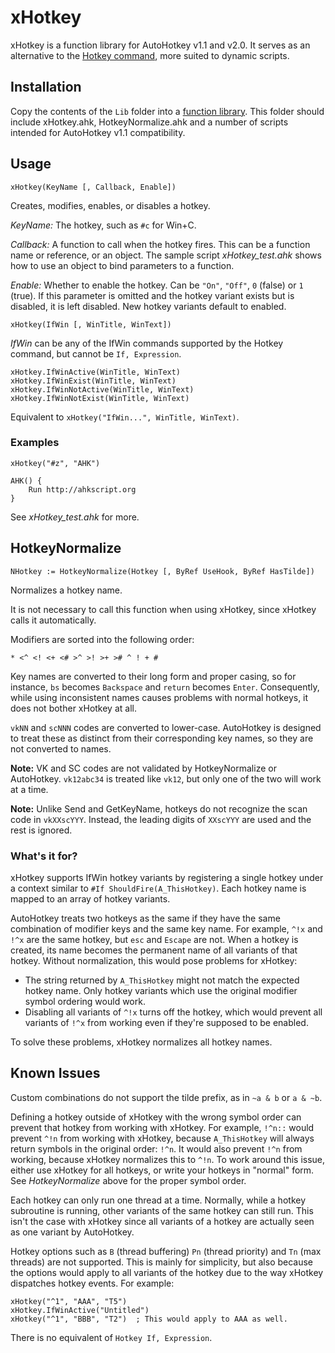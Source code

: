 # xHotkey

xHotkey is a function library for AutoHotkey v1.1 and v2.0. It serves as an alternative to the [Hotkey command](http://ahkscript.org/docs/commands/Hotkey.htm), more suited to dynamic scripts.

## Installation

Copy the contents of the `Lib` folder into a [function library](http://ahkscript.org/docs/Functions.htm#lib).  This folder should include xHotkey.ahk, HotkeyNormalize.ahk and a number of scripts intended for AutoHotkey v1.1 compatibility.

## Usage

    xHotkey(KeyName [, Callback, Enable])

Creates, modifies, enables, or disables a hotkey.

*KeyName:* The hotkey, such as `#c` for Win+C.

*Callback:* A function to call when the hotkey fires.  This can be a function name or reference, or an object. The sample script *xHotkey_test.ahk* shows how to use an object to bind parameters to a function.

*Enable:* Whether to enable the hotkey. Can be `"On"`, `"Off"`, `0` (false) or `1` (true). If this parameter is omitted and the hotkey variant exists but is disabled, it is left disabled. New hotkey variants default to enabled.


    xHotkey(IfWin [, WinTitle, WinText])

*IfWin* can be any of the IfWin commands supported by the Hotkey command, but cannot be `If, Expression`. 

    xHotkey.IfWinActive(WinTitle, WinText)
    xHotkey.IfWinExist(WinTitle, WinText)
    xHotkey.IfWinNotActive(WinTitle, WinText)
    xHotkey.IfWinNotExist(WinTitle, WinText)

Equivalent to `xHotkey("IfWin...", WinTitle, WinText)`.

### Examples

```AutoHotkey
xHotkey("#z", "AHK")

AHK() {
    Run http://ahkscript.org
}
```

See *xHotkey_test.ahk* for more.

## HotkeyNormalize

    NHotkey := HotkeyNormalize(Hotkey [, ByRef UseHook, ByRef HasTilde])

Normalizes a hotkey name.

It is not necessary to call this function when using xHotkey, since xHotkey calls it automatically.

Modifiers are sorted into the following order:

    * <^ <! <+ <# >^ >! >+ ># ^ ! + #

Key names are converted to their long form and proper casing, so for instance, `bs` becomes `Backspace` and `return` becomes `Enter`. Consequently, while using inconsistent names causes problems with normal hotkeys, it does not bother xHotkey at all.

`vkNN` and `scNNN` codes are converted to lower-case. AutoHotkey is designed to treat these as distinct from their corresponding key names, so they are not converted to names.

**Note:** VK and SC codes are not validated by HotkeyNormalize or AutoHotkey. `vk12abc34` is treated like `vk12`, but only one of the two will work at a time.

**Note:** Unlike Send and GetKeyName, hotkeys do not recognize the scan code in `vkXXscYYY`. Instead, the leading digits of `XXscYYY` are used and the rest is ignored.

### What's it for?

xHotkey supports IfWin hotkey variants by registering a single hotkey under a context similar to `#If ShouldFire(A_ThisHotkey)`. Each hotkey name is mapped to an array of hotkey variants. 

AutoHotkey treats two hotkeys as the same if they have the same combination of modifier keys and the same key name. For example, `^!x` and `!^x` are the same hotkey, but `esc` and `Escape` are not. When a hotkey is created, its name becomes the permanent name of all variants of that hotkey. Without normalization, this would pose problems for xHotkey:

- The string returned by `A_ThisHotkey` might not match the expected hotkey name. Only hotkey variants which use the original modifier symbol ordering would work.
- Disabling all variants of `^!x` turns off the hotkey, which would prevent all variants of `!^x` from working even if they're supposed to be enabled.

To solve these problems, xHotkey normalizes all hotkey names.

## Known Issues

Custom combinations do not support the tilde prefix, as in `~a & b` or `a & ~b`.

Defining a hotkey outside of xHotkey with the wrong symbol order can prevent that hotkey from working with xHotkey. For example, `!^n::` would prevent `^!n` from working with xHotkey, because `A_ThisHotkey` will always return symbols in the original order: `!^n`. It would also prevent `!^n` from working, because xHotkey normalizes this to `^!n`. To work around this issue, either use xHotkey for all hotkeys, or write your hotkeys in "normal" form. See *HotkeyNormalize* above for the proper symbol order. 

Each hotkey can only run one thread at a time. Normally, while a hotkey subroutine is running, other variants of the same hotkey can still run. This isn't the case with xHotkey since all variants of a hotkey are actually seen as one variant by AutoHotkey. 

Hotkey options such as `B` (thread buffering) `Pn` (thread priority) and `Tn` (max threads) are not supported. This is mainly for simplicity, but also because the options would apply to all variants of the hotkey due to the way xHotkey dispatches hotkey events.  For example:

```AutoHotkey
xHotkey("^1", "AAA", "T5")
xHotkey.IfWinActive("Untitled")
xHotkey("^1", "BBB", "T2")  ; This would apply to AAA as well.
```

There is no equivalent of `Hotkey If, Expression`.
